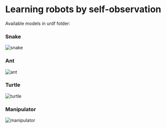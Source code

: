 # Learning robots by self-observation

Available models in urdf folder:

### Snake
![snake](https://github.com/PsorTheDoctor/pybullet_cv/blob/master/snake.png)

### Ant
![ant](https://github.com/PsorTheDoctor/pybullet_cv/blob/master/ant.png)

### Turtle
![turtle](https://github.com/PsorTheDoctor/pybullet_cv/blob/master/turtle.png)

### Manipulator
![manipulator](https://github.com/PsorTheDoctor/pybullet_cv/blob/master/manipulator.png)
